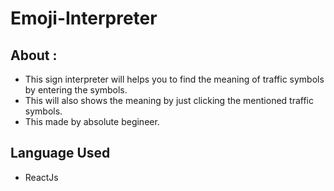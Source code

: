 # Emoji-Interpreter
## About :
- This sign interpreter will helps you to find the meaning of traffic symbols by entering the symbols.
- This will also shows the meaning by just clicking the mentioned traffic symbols.
- This made by absolute begineer.
## Language Used
- ReactJs
